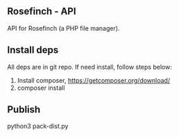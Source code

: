 ## Rosefinch - API
API for Rosefinch (a PHP file manager).

## Install deps
All deps are in git repo. If need install, follow steps below:
1. Install composer, https://getcomposer.org/download/
2. composer install

## Publish
python3 pack-dist.py
